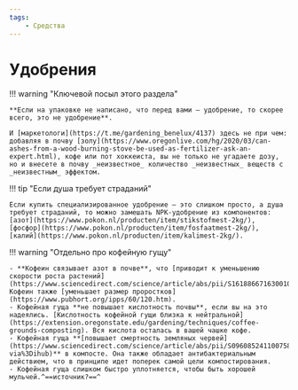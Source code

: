 ```yaml
---
tags:
    - Средства
---
```


# Удобрения

!!! warning "Ключевой посыл этого раздела"

    **Если на упаковке не написано, что перед вами – удобрение, то скорее всего, это не удобрение**.

    И [маркетологи](https://t.me/gardening_benelux/4137) здесь не при чем: добавляя в почву [золу](https://www.oregonlive.com/hg/2020/03/can-ashes-from-a-wood-burning-stove-be-used-as-fertilizer-ask-an-expert.html), кофе или пот хоккеиста, вы не только не угадаете дозу, но и внесете в почву _неизвестное_ количество _неизвестных_ веществ с _неизвестным_ эффектом.

!!! tip "Если душа требует страданий"

    Если купить специализированное удобрение – это слишком просто, а душа требует страданий, то можно замешать NPK-удобрение из компонентов: [азот](https://www.pokon.nl/producten/item/stikstofmest-2kg/), [фосфор](https://www.pokon.nl/producten/item/fosfaatmest-2kg/), [калий](https://www.pokon.nl/producten/item/kalimest-2kg/).

!!! warning "Отдельно про кофейную гущу"

    - **Кофеин связывает азот в почве**, что [приводит к уменьшению скорости роста растений](https://www.sciencedirect.com/science/article/abs/pii/S1618866716300103). Кофеин также [уменьшает размер проростков](https://www.pubhort.org/ipps/60/120.htm).
    - Кофейная гуща **не повышает кислотность почвы**, если вы на это надеялись. [Кислотность кофейной гущи близка к нейтральной](https://extension.oregonstate.edu/gardening/techniques/coffee-grounds-composting). Вся кислота осталась в вашей чашке кофе.
    - Кофейная гуща **[повышает смертность земляных червей](https://www.sciencedirect.com/science/article/abs/pii/S0960852411007589?via%3Dihub)** в компосте. Она также обладает антибактериальным действием, что в принципе идет поперек самой цели компостирования.
    - Кофейная гуща слишком быстро уплотняется, чтобы быть хорошей мульчей.^==источник?==^

